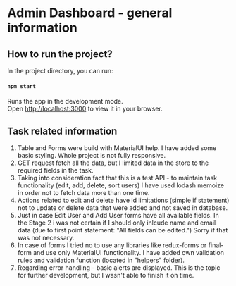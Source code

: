# Admin Dashboard - general information

## How to run the project?

In the project directory, you can run:

#### `npm start`

Runs the app in the development mode.\
Open [http://localhost:3000](http://localhost:3000) to view it in your browser.

## Task related information

1. Table and Forms were build with MaterialUI help. I have added some basic styling. Whole project is not fully responsive.
2. GET request fetch all the data, but I limited data in the store to the required fields in the task.
3. Taking into consideration fact that this is a test API - to maintain task functionality (edit, add, delete, sort users) I have used lodash memoize in order not to fetch data more than one time.
4. Actions related to edit and delete have id limitations (simple if statement) not to update or delete data that were added and not saved in database.
5. Just in case Edit User and Add User forms have all available fields. In the Stage 2 i was not certain if I should only inlcude name and email data (due to first point statement: "All fields can be edited.") Sorry if that was not necessary.
6. In case of forms I tried no to use any libraries like redux-forms or final-form and use only MaterialUI functionality. I have added own validation rules and validation function (located in "helpers" folder).
7. Regarding error handling - basic alerts are displayed. This is the topic for further development, but I wasn't able to finish it on time.
